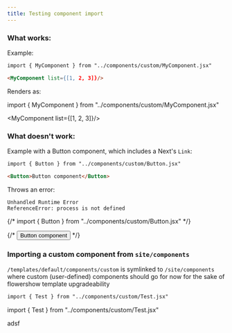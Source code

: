 ```yaml
---
title: Testing component import
---
```


### What works:

Example:
```md
import { MyComponent } from "../components/custom/MyComponent.jsx"

<MyComponent list={[1, 2, 3]}/>
```

Renders as:

import { MyComponent } from "../components/custom/MyComponent.jsx"

<MyComponent list={[1, 2, 3]}/>

### What doesn't work:

Example with a Button component, which includes a Next's `Link`:
```md
import { Button } from "../components/custom/Button.jsx"

<Button>Button component</Button>
```

Throws an error:
```
Unhandled Runtime Error
ReferenceError: process is not defined
```

{/* import { Button } from "../components/custom/Button.jsx" */}

{/* <Button>Button component</Button> */}


### Importing a custom component from `site/components`

`/templates/default/components/custom` is symlinked to `/site/components` where custom (user-defined) components should go for now for the sake of flowershow template upgradeability

```md
import { Test } from "../components/custom/Test.jsx"
```

import { Test } from "../components/custom/Test.jsx"

<Test>
adsf
</Test>
